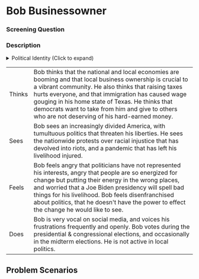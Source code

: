 # Bob Businessowner

### Screening Question

### Description

<details>
<summary>Political Identity (Click to expand)</summary>
<!-- ·⟐ -->

| | | |
|-|-|-|
| **Change**         |       |                     |
| Progressive        | ···⟐· | Conservative        |
| **Society**        |       |                     |
| Communitarianism   | ···⟐· | Individualism       |
| Clericalism        | ·⟐··· | Anti-Clericalism    |
| Multiculturalism   | ···⟐· | Nationalism         |
| Democracy          | ⟐···· | Aristocracy         |
| Positive Liberty   | ····⟐ | Negative Liberty    |
| **Foreign Policy** |       |                     |
| Interventionism    | ··⟐·· | Non-Interventionism |
| Multilateralism    | ····⟐ | Unilateralism       |
| Pacifism           | ···⟐· | Militancy           |
| **Trade**          |       |                     |
| Free Trade         | ⟐···· | Fair Trade          |
| Globalism          | ···⟐· | Autarky             |

</details>

|        |   |
| ------ | - |
| Thinks | Bob thinks that the national and local economies are booming and that local business ownership is crucial to a vibrant community. He also thinks that raising taxes hurts everyone, and that immigration has caused wage gouging in his home state of Texas. He thinks that democrats want to take from him and give to others who are not deserving of his hard-earned money. |
| Sees   | Bob sees an increasingly divided America, with tumultuous politics that threaten his liberties. He sees the nationwide protests over racial injustice that has devolved into riots, and a pandemic that has left his livelihood injured. |
| Feels  | Bob feels angry that politicians have not represented his interests, angry that people are so energized for change but putting their energy in the wrong places, and worried that a Joe Biden presidency will spell bad things for his livelihood. Bob feels disenfranchised about politics, that he doesn't have the power to effect the change he would like to see. |
| Does   | Bob is very vocal on social media, and voices his frustrations frequently and openly. Bob votes during the presidential & congressional elections, and occasionally in the midterm elections. He is not active in local politics. |

## Problem Scenarios
